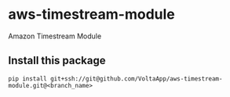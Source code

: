 # aws-timestream-module
Amazon Timestream Module

## Install this package
```pip install git+ssh://git@github.com/VoltaApp/aws-timestream-module.git@<branch_name>```
